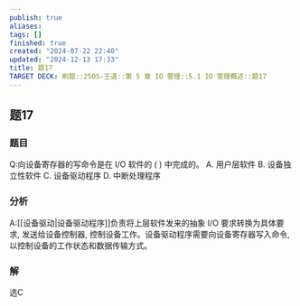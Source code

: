 ```yaml
---
publish: true
aliases: 
tags: []
finished: true
created: "2024-07-22 22:40"
updated: "2024-12-13 17:33"
title: 题17
TARGET DECK: 刷题::25OS-王道::第 5 章 IO 管理::5.1 IO 管理概述::题17
---
```

## 题17
### 题目
Q:向设备寄存器的写命令是在 $\mathrm{I}/\mathrm{O}$ 软件的 ( ) 中完成的。
A. 用户层软件 B. 设备独立性软件 C. 设备驱动程序 D. 中断处理程序
### 分析
A:[[设备驱动|设备驱动程序]]负责将上层软件发来的抽象 I/O 要求转换为具体要求, 发送给设备控制器, 控制设备工作。设备驱动程序需要向设备寄存器写入命令, 以控制设备的工作状态和数据传输方式。
### 解
选C
